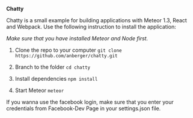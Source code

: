 **Chatty**

Chatty is a small example for building applications with Meteor 1.3, React and Webpack. 
Use the following instruction to install the application: 

_Make sure that you have installed Meteor and Node first._

1) Clone the repo to your computer
`git clone https://github.com/anberger/chatty.git`

2) Branch to the folder
`cd chatty`

3) Install dependencies 
`npm install`

4) Start Meteor
`meteor`

If you wanna use the facebook login, make sure that you enter your credentials from 
Facebook-Dev Page in your settings.json file. 

